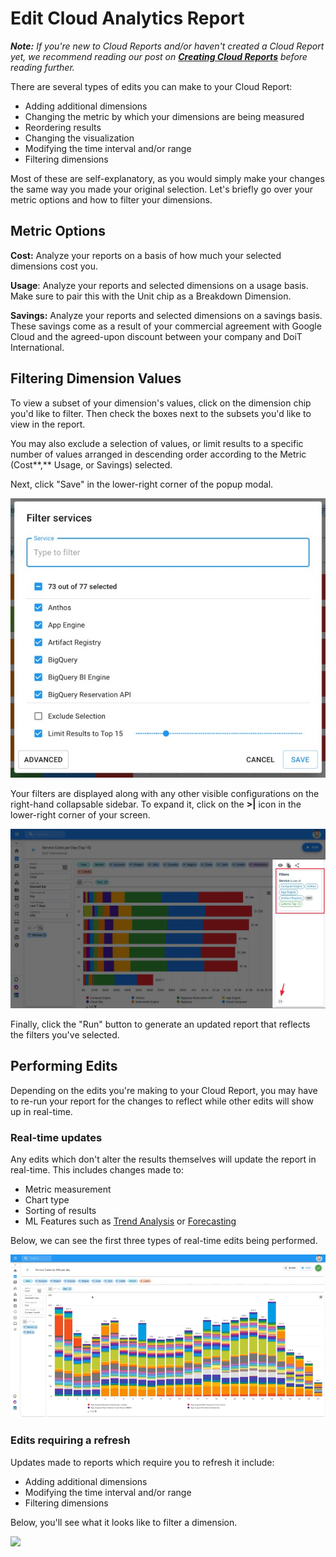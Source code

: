 # Edit Cloud Analytics Report

_**Note:** If you're new to Cloud Reports and/or haven't created a Cloud Report yet, we recommend reading our post on_ [_**Creating Cloud Reports**_](create-cloud-report.md) _before reading further._

There are several types of edits you can make to your Cloud Report:

* Adding additional dimensions
* Changing the metric by which your dimensions are being measured
* Reordering results
* Changing the visualization
* Modifying the time interval and/or range
* Filtering dimensions

Most of these are self-explanatory, as you would simply make your changes the same way you made your original selection. Let's briefly go over your metric options and how to filter your dimensions.

## **Metric Options**

**Cost:** Analyze your reports on a basis of how much your selected dimensions cost you.

**Usage**: Analyze your reports and selected dimensions on a usage basis. Make sure to pair this with the Unit chip as a Breakdown Dimension.

**Savings:** Analyze your reports and selected dimensions on a savings basis. These savings come as a result of your commercial agreement with Google Cloud and the agreed-upon discount between your company and DoiT International.

## **Filtering Dimension Values**

To view a subset of your dimension's values, click on the dimension chip you'd like to filter. Then check the boxes next to the subsets you'd like to view in the report.

You may also exclude a selection of values, or limit results to a specific number of values arranged in descending order according to the Metric \(Cost**,** Usage, or Savings\) selected.

Next, click "Save" in the lower-right corner of the popup modal.

![](../.gitbook/assets/cloudreports_filters.jpg)

Your filters are displayed along with any other visible configurations on the right-hand collapsable sidebar. To expand it, click on the **&gt;\|** icon in the lower-right corner of your screen.

![](../.gitbook/assets/cloudreports_filtervisibleconfig.jpg)

Finally, click the "Run" button to generate an updated report that reflects the filters you've selected.

## **Performing Edits**

Depending on the edits you're making to your Cloud Report, you may have to re-run your report for the changes to reflect while other edits will show up in real-time.

### **Real-time updates**

Any edits which don't alter the results themselves will update the report in real-time. This includes changes made to:

* Metric measurement
* Chart type
* Sorting of results
* ML Features such as [Trend Analysis](trend-analysis.md) or [Forecasting](forecasting.md)

Below, we can see the first three types of real-time edits being performed. 

![](../.gitbook/assets/cleanshot-2020-06-30-at-12.49.48.gif)

### **Edits requiring a refresh**

Updates made to reports which require you to refresh it include:

* Adding additional dimensions
* Modifying the time interval and/or range
* Filtering dimensions

Below, you'll see what it looks like to filter a dimension.

![](../.gitbook/assets/cleanshot-2020-06-30-at-13.19.17.gif)

